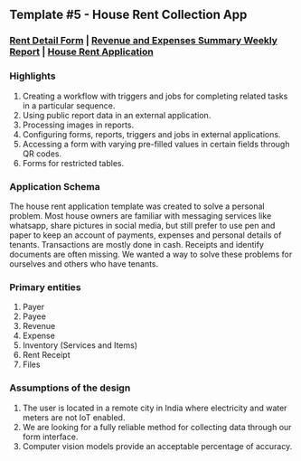 ## Template #5 - House Rent Collection App                    
     
### [Rent Detail Form](https://app1.cliosight.com/app/forms//show/public?noNavbar=true)  |   [Revenue and Expenses Summary Weekly Report](https://app1.cliosight.com/app/reports//show/public?noNavbar=true)  | [House Rent Application](https://app1.cliosight.com/app/applications//show)            

### Highlights      
1. Creating a workflow with  triggers and jobs for completing related tasks in a particular sequence.  
2. Using public report data in an external application.
3. Processing images in reports.  
4. Configuring forms, reports, triggers and jobs in external applications.  
5. Accessing a form with varying  pre-filled values in certain fields through QR codes.
6. Forms for restricted tables.   

### Application Schema    
The house rent application template was created to solve a personal problem. Most house owners are familiar with messaging services like whatsapp, share pictures in social media, but still prefer to use pen and paper to keep an account of  payments, expenses and personal details of tenants. Transactions are mostly done in cash. Receipts and identify documents are often missing. We wanted a way to solve these problems for ourselves and others who have tenants.   

### Primary entities
1. Payer       
2. Payee     
3. Revenue       
4. Expense        
5. Inventory (Services and Items)             
6. Rent Receipt       
7. Files    

### Assumptions of the design     
1. The user is located in a remote city in India where electricity and water meters are not IoT enabled.
2. We are looking for a fully reliable method for collecting data through our form interface.
3. Computer vision models provide an acceptable percentage of accuracy.  

